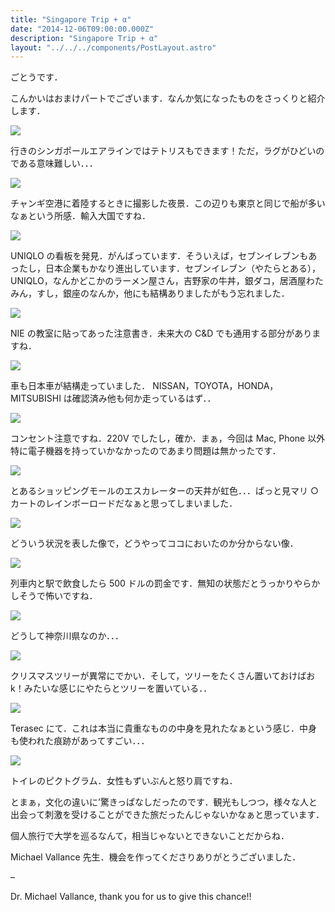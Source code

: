 ```yaml
---
title: "Singapore Trip + α"
date: "2014-12-06T09:00:00.000Z"
description: "Singapore Trip + α"
layout: "../../../components/PostLayout.astro"
---
```


ごとうです．

こんかいはおまけパートでございます．なんか気になったものをさっくりと紹介します．

![](https://cdn-images-1.medium.com/max/2000/0*cQoH34SPWn6p-X_F.jpg)

行きのシンガポールエアラインではテトリスもできます！ただ，ラグがひどいのである意味難しい．．．

![](https://cdn-images-1.medium.com/max/2000/0*YKvTSszARrOA_4AJ.jpg)

チャンギ空港に着陸するときに撮影した夜景．この辺りも東京と同じで船が多いなぁという所感．輸入大国ですね．

![](https://cdn-images-1.medium.com/max/2000/0*QE0RD9aG52uwFzxs.jpg)

UNIQLO の看板を発見．がんばっています．そういえば，セブンイレブンもあったし，日本企業もかなり進出しています．セブンイレブン（やたらとある），UNIQLO，なんかどこかのラーメン屋さん，吉野家の牛丼，銀ダコ，居酒屋わたみん，すし，銀座のなんか，他にも結構ありましたがもう忘れました．

![](https://cdn-images-1.medium.com/max/2000/0*XbS6Mca7rfUOjQY9.jpg)

NIE の教室に貼ってあった注意書き．未来大の C&D でも通用する部分がありますね．

![](https://cdn-images-1.medium.com/max/2000/0*NjAcEQ-iz5hNrNld.jpg)

車も日本車が結構走っていました． NISSAN，TOYOTA，HONDA，MITSUBISHI は確認済み他も何か走っているはず．．

![](https://cdn-images-1.medium.com/max/2000/0*YZI-acPNfclWpgww.jpg)

コンセント注意ですね．220V でしたし，確か．まぁ，今回は Mac, Phone 以外 特に電子機器を持っていかなかったのであまり問題は無かったです．

![](https://cdn-images-1.medium.com/max/2000/0*fUbebT5a9nlJZjyE.jpg)

とあるショッピングモールのエスカレーターの天井が虹色．．．ぱっと見マリ ○ カートのレインボーロードだなぁと思ってしまいました．

![](https://cdn-images-1.medium.com/max/2000/0*1dXrukJGLK_6iv8u.jpg)

どういう状況を表した像で，どうやってココにおいたのか分からない像．

![](https://cdn-images-1.medium.com/max/2000/0*wbIffYR7yA44oaEA.jpg)

列車内と駅で飲食したら 500 ドルの罰金です．無知の状態だとうっかりやらかしそうで怖いですね．

![](https://cdn-images-1.medium.com/max/2000/0*GSgxZyupTPtVwGGh.jpg)

どうして神奈川県なのか．．．

![](https://cdn-images-1.medium.com/max/2000/0*2c2aJH9_ltR0-VNm.jpg)

クリスマスツリーが異常にでかい．そして，ツリーをたくさん置いておけばお k！みたいな感じにやたらとツリーを置いている．．

![](https://cdn-images-1.medium.com/max/2000/0*uXgpshiuyCLk44jT.jpg)

Terasec にて．これは本当に貴重なものの中身を見れたなぁという感じ．中身も使われた痕跡があってすごい．．．

![](https://cdn-images-1.medium.com/max/2000/0*bS47ElJknjA3wxLt.jpg)

トイレのピクトグラム．女性もずいぶんと怒り肩ですね．

とまぁ，文化の違いに’驚きっぱなしだったのです．観光もしつつ，様々な人と出会って刺激を受けることができた旅だったんじゃないかなぁと思っています．

個人旅行で大学を巡るなんて，相当じゃないとできないことだからね．

Michael Vallance 先生．機会を作ってくださりありがとうございました．

–

Dr. Michael Vallance, thank you for us to give this chance!!

